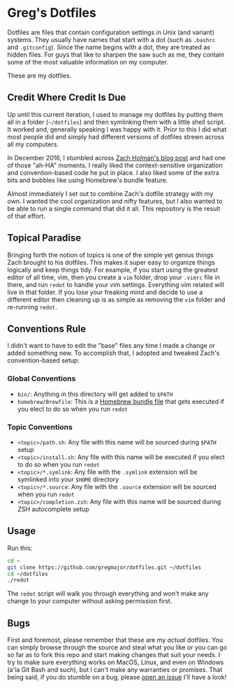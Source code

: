 # Greg's Dotfiles

Dotfiles are files that contain configuration settings in Unix (and variant) systems. They usually have names that start with a dot (such as `.bashrc` and `.gitconfig`). Since the name begins with a dot, they are treated as hidden files. For guys that like to sharpen the saw such as me, they contain some of the most valuable information on my computer.

These are my dotfiles.

## Credit Where Credit Is Due

Up until this current iteration, I used to manage my dotfiles by putting them all in a folder (`~/dotfiles`) and then symlinking them with a little shell script. It worked and, generally speaking I was happy with it. Prior to this I did what most people did and simply had different versions of dotfiles strewn across all my computers.

In December 2016, I stumbled across [Zach Holman's blog post](http://zachholman.com/2010/08/dotfiles-are-meant-to-be-forked/) and had one of those "ah-HA" moments. I really liked the context-sensitive organization and convention-based code he put in place. I also liked some of the extra bits and bobbles like using Homebrew's bundle feature.

Almost immediately I set out to combine Zach's dotfile strategy with my own. I wanted the cool organization and nifty features, but I also wanted to be able to run a single command that did it all. This repository is the result of that effort.

## Topical Paradise

Bringing forth the notion of topics is one of the simple yet genius things Zach brought to his dotfiles. This makes it super easy to organize things logically and keep things tidy. For example, if you start using the greatest editor of all time, vim, then you create a `vim` folder, drop your `.vimrc` file in there, and run `redot` to handle your vim settings. Everything vim related will live in that folder. If you lose your freaking mind and decide to use a different editor then cleaning up is as simple as removing the `vim` folder and re-running `redot`.

## Conventions Rule

I didn't want to have to edit the "base" files any time I made a change or added something new. To accomplish that, I adopted and tweaked Zach's convention-based setup:

### Global Conventions

- `bin/`: Anything in this directory will get added to `$PATH`
- `homebrew/Brewfile`: This is a [Homebrew bundle file]("https://coderwall.com/p/afmnbq/homebrew-s-new-feature-brewfiles") that gets executed if you elect to do so when you run `redot`

### Topic Conventions
- `<topic>/path.sh`: Any file with this name will be sourced during `$PATH` setup
- `<topic>/install.sh`: Any file with this name will be executed if you elect to do so when you run `redot`
- `<topic>/*.symlink`: Any file with the `.symlink` extension will be symlinked into your `$HOME` directory
- `<topic>/*.source`: Any file with the `.source` extension will be sourced when you run `redot`
- `<topic>/completion.zsh`: Any file with this name will be sourced during ZSH autocomplete setup

## Usage

Run this:

```sh
cd ~
git clone https://github.com/gregmajor/dotfiles.git ~/dotfiles
cd ~/dotfiles
./redot
```

The `redot` script will walk you through everything and won't make any change to your computer without asking permission first.

## Bugs

First and foremost, please remember that these are my *actual* dotfiles. You can simply browse through the source and steal what you like or you can go so far as to fork this repo and start making changes that suit your needs. I try to make sure everything works on MacOS, Linux, and even on Windows (a'la Git Bash and such), but I can't make any warranties or promises. That being said, if you do stumble on a bug, please [open an issue](https://github.com/gregmajor/dotfiles/issues) I'll have a look!

